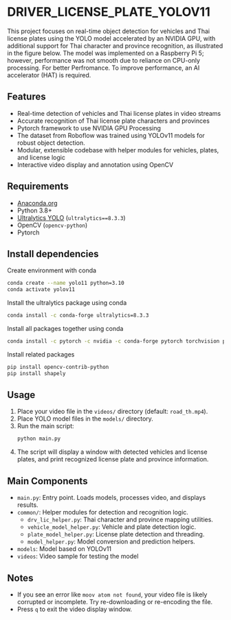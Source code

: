 # DRIVER_LICENSE_PLATE_YOLOV11

This project focuses on real-time object detection for vehicles and Thai license plates using the YOLO model accelerated by an NVIDIA GPU, with additional support for Thai character and province recognition, as illustrated in the figure below. The model was implemented on a Raspberry Pi 5; however, performance was not smooth due to reliance on CPU-only processing. For better Perfromance. To improve performance, an AI accelerator (HAT) is required.

## Features

- Real-time detection of vehicles and Thai license plates in video streams
- Accurate recognition of Thai license plate characters and provinces
- Pytorch framework to use NVIDIA GPU Processing
- The dataset from Roboflow was trained using YOLOv11 models for robust object detection.
- Modular, extensible codebase with helper modules for vehicles, plates, and license logic
- Interactive video display and annotation using OpenCV

## Requirements

- [Anaconda.org](https://www.anaconda.com/download)
- Python 3.8+
- [Ultralytics YOLO](https://github.com/ultralytics/ultralytics) (`ultralytics==8.3.3`)
- OpenCV (`opencv-python`)
- Pytorch

##  Install dependencies

Create environment with conda
```bash
conda create --name yolo11 python=3.10
conda activate yolov11
```

Install the ultralytics package using conda
```bash
conda install -c conda-forge ultralytics=8.3.3
```

Install all packages together using conda
```bash
conda install -c pytorch -c nvidia -c conda-forge pytorch torchvision pytorch-cuda=12.1 ultralytics=8.3.3
```

Install related packages
```bash
pip install opencv-contrib-python
pip install shapely
```

## Usage

1. Place your video file in the `videos/` directory (default: `road_th.mp4`).
2. Place YOLO model files in the `models/` directory.
3. Run the main script:
   ```bash
   python main.py
   ```
4. The script will display a window with detected vehicles and license plates, and print recognized license plate and province information.

## Main Components

- `main.py`: Entry point. Loads models, processes video, and displays results.
- `common/`: Helper modules for detection and recognition logic.
  - `drv_lic_helper.py`: Thai character and province mapping utilities.
  - `vehicle_model_helper.py`: Vehicle and plate detection logic.
  - `plate_model_helper.py`: License plate detection and threading.
  - `model_helper.py`: Model conversion and prediction helpers.
- `models`: Model based on YOLOv11
- `videos`: Video sample for testing the model

## Notes

- If you see an error like `moov atom not found`, your video file is likely corrupted or incomplete. Try re-downloading or re-encoding the file.
- Press `q` to exit the video display window.
